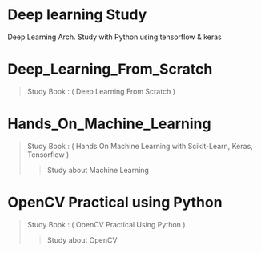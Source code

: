 # Deep learning Study

Deep Learning Arch. Study with Python
using tensorflow & keras

# Deep_Learning_From_Scratch
> Study Book : ( Deep Learning From Scratch )

# Hands_On_Machine_Learning
> Study Book : ( Hands On Machine Learning with Scikit-Learn, Keras, Tensorflow )
>> Study about Machine Learning

# OpenCV Practical using Python
> Study Book : ( OpenCV Practical Using Python )
>> Study about OpenCV
